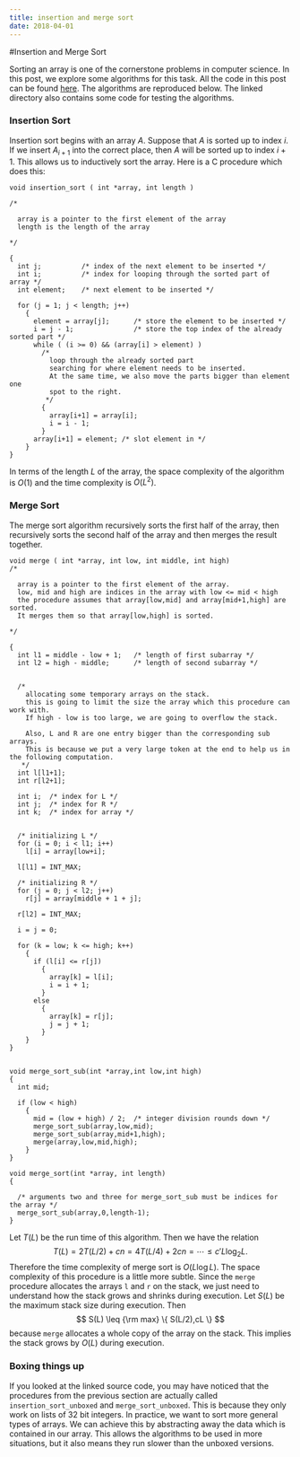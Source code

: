 ```yaml
---
title: insertion and merge sort
date: 2018-04-01
---
```


#Insertion and Merge Sort

Sorting an array is one of the cornerstone problems in computer science. In this post, we explore some algorithms for this task. All the code in this post can be found [here](../../CALGO/sorting). The algorithms are reproduced below. The linked directory also contains some code for testing the algorithms.

### Insertion Sort

Insertion sort begins with an array $A$. Suppose that $A$ is sorted up to index $i$. If we insert $A_{i+1}$ into the correct place, then $A$ will be sorted up to index $i+1$. This allows us to inductively sort the array. Here is a C procedure which does this:

```{.c}
void insertion_sort ( int *array, int length )

/*

  array is a pointer to the first element of the array
  length is the length of the array

*/

{
  int j;          /* index of the next element to be inserted */
  int i;          /* index for looping through the sorted part of array */
  int element;    /* next element to be inserted */

  for (j = 1; j < length; j++)
    {
      element = array[j];      /* store the element to be inserted */
      i = j - 1;               /* store the top index of the already sorted part */
      while ( (i >= 0) && (array[i] > element) )
        /*
          loop through the already sorted part
          searching for where element needs to be inserted.
          At the same time, we also move the parts bigger than element one
          spot to the right.
         */
        {
          array[i+1] = array[i];
          i = i - 1;
        }
      array[i+1] = element; /* slot element in */
    }
}
```
In terms of the length $L$ of the array, the space complexity of the algorithm is $O(1)$ and the time complexity is $O(L^2)$.


### Merge Sort

The merge sort algorithm recursively sorts the first half of the array, then recursively sorts the second half of the array and then merges the result together.

```{.c}
void merge ( int *array, int low, int middle, int high)
/*

  array is a pointer to the first element of the array.
  low, mid and high are indices in the array with low <= mid < high
  the procedure assumes that array[low,mid] and array[mid+1,high] are sorted.
  It merges them so that array[low,high] is sorted.

*/

{
  int l1 = middle - low + 1;   /* length of first subarray */
  int l2 = high - middle;      /* length of second subarray */


  /*
    allocating some temporary arrays on the stack.
    this is going to limit the size the array which this procedure can work with.
    If high - low is too large, we are going to overflow the stack.

    Also, L and R are one entry bigger than the corresponding sub arrays.
    This is because we put a very large token at the end to help us in the following computation.
   */
  int l[l1+1];
  int r[l2+1];

  int i;  /* index for L */
  int j;  /* index for R */
  int k;  /* index for array */


  /* initializing L */
  for (i = 0; i < l1; i++)
    l[i] = array[low+i];

  l[l1] = INT_MAX;

  /* initializing R */
  for (j = 0; j < l2; j++)
    r[j] = array[middle + 1 + j];

  r[l2] = INT_MAX;

  i = j = 0;

  for (k = low; k <= high; k++)
    {
      if (l[i] <= r[j])
        {
          array[k] = l[i];
          i = i + 1;
        }
      else
        {
          array[k] = r[j];
          j = j + 1;
        }
    }
}


void merge_sort_sub(int *array,int low,int high)
{
  int mid;

  if (low < high)
    {
      mid = (low + high) / 2;  /* integer division rounds down */
      merge_sort_sub(array,low,mid);
      merge_sort_sub(array,mid+1,high);
      merge(array,low,mid,high);
    }
}

void merge_sort(int *array, int length)
{

  /* arguments two and three for merge_sort_sub must be indices for the array */ 
  merge_sort_sub(array,0,length-1);
}
```
Let $T(L)$ be the run time of this algorithm. Then we have the relation
$$
T(L) = 2 T(L/2) + cn = 4 T(L/4) + 2 cn = \cdots \leq c' L \log_2 L.
$$
Therefore the time complexity of merge sort is $O(L \log L)$. The space complexity of this procedure is a little more subtle. Since the `merge` procedure allocates the arrays `l` and `r` on the stack, we just need to understand how the stack grows and shrinks during execution. Let $S(L)$ be the maximum stack size during execution. Then 
$$ S(L) \leq {\rm max} \{ S(L/2),cL \} $$
because `merge` allocates a whole copy of the array on the stack. 
This implies the stack grows by $O(L)$ during execution.

### Boxing things up

If you looked at the linked source code, you may have noticed that the procedures from the previous section are actually called `insertion_sort_unboxed` and `merge_sort_unboxed`. This is because they only work on lists of 32 bit integers. In practice, we want to sort more general types of arrays. We can achieve this by abstracting away the data which is contained in our array. This allows the algorithms to be used in more situations, but it also means they run slower than the unboxed versions.
